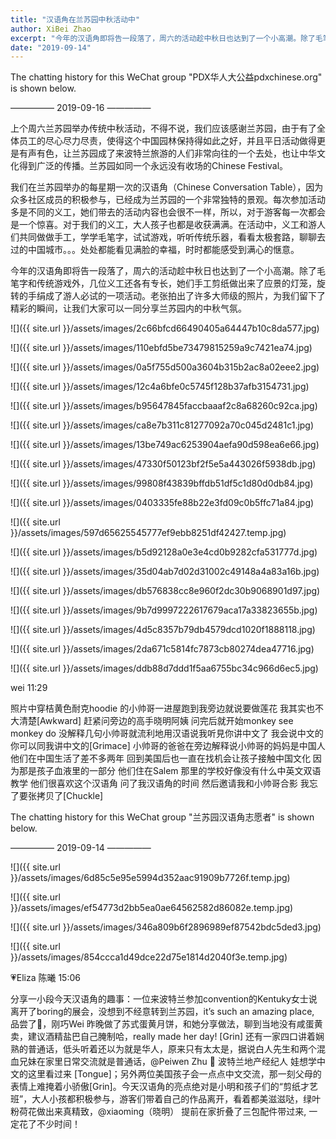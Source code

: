 ```yaml
---
title: "汉语角在兰苏园中秋活动中"
author: XiBei Zhao
excerpt: "今年的汉语角即将告一段落了，周六的活动趁中秋日也达到了一个小高潮。除了毛笔字和传统游戏外，几位义工还各有专长，她们手工剪纸做出来了应景的灯笼，旋转的手绢成了游人必试的一项活动。老张拍出了许多大师级的照片，为我们留下了精彩的瞬间，让我们大家可以一同分享兰苏园内的中秋气氛。"
date: "2019-09-14"
---
```


The chatting history for this WeChat group "PDX华人大公益pdxchinese.org" is shown below.

—————  2019-09-16  —————

上个周六兰苏园举办传统中秋活动，不得不说，我们应该感谢兰苏园，由于有了全体员工的尽心尽力尽责，使得这个中国园林保持得如此之好，并且平日活动做得更是有声有色，让兰苏园成了来波特兰旅游的人们非常向往的一个去处，也让中华文化得到广泛的传播。兰苏园如同一个永远没有收场的Chinese Festival。

我们在兰苏园举办的每星期一次的汉语角（Chinese Conversation Table），因为众多社区成员的积极参与，已经成为兰苏园的一个非常独特的景观。每次参加活动多是不同的义工，她们带去的活动内容也会很不一样，所以，对于游客每一次都会是一个惊喜。对于我们的义工，大人孩子也都是收获满满。在活动中，义工和游人们共同做做手工，学学毛笔字，试试游戏，听听传统乐器，看看太极套路，聊聊去过的中国城市。。。处处都能看见满脸的幸福，时时都能感受到满心的惬意。

今年的汉语角即将告一段落了，周六的活动趁中秋日也达到了一个小高潮。除了毛笔字和传统游戏外，几位义工还各有专长，她们手工剪纸做出来了应景的灯笼，旋转的手绢成了游人必试的一项活动。老张拍出了许多大师级的照片，为我们留下了精彩的瞬间，让我们大家可以一同分享兰苏园内的中秋气氛。

![]({{ site.url }}/assets/images/2c66bfcd66490405a64447b10c8da577.jpg)

![]({{ site.url }}/assets/images/110ebfd5be73479815259a9c7421ea74.jpg)

![]({{ site.url }}/assets/images/0a5f755d500a3604b315b2ac8a02eee2.jpg)

![]({{ site.url }}/assets/images/12c4a6bfe0c5745f128b37afb3154731.jpg)

![]({{ site.url }}/assets/images/b95647845faccbaaaf2c8a68260c92ca.jpg)

![]({{ site.url }}/assets/images/ca8e7b311c81277092a70c045d2481c1.jpg)

![]({{ site.url }}/assets/images/13be749ac6253904aefa90d598ea6e66.jpg)

![]({{ site.url }}/assets/images/47330f50123bf2f5e5a443026f5938db.jpg)

![]({{ site.url }}/assets/images/99808f43839bffdb51df5c1d80d0db84.jpg)

![]({{ site.url }}/assets/images/0403335fe88b22e3fd09c0b5ffc71a84.jpg)

![]({{ site.url }}/assets/images/597d65625545777ef9ebb8251df42427.temp.jpg)

![]({{ site.url }}/assets/images/b5d92128a0e3e4cd0b9282cfa531777d.jpg)

![]({{ site.url }}/assets/images/35d04ab7d02d31002c49148a4a83a16b.jpg)

![]({{ site.url }}/assets/images/db576838cc8e960f2dc30b9068901d97.jpg)

![]({{ site.url }}/assets/images/9b7d9997222617679aca17a33823655b.jpg)

![]({{ site.url }}/assets/images/4d5c8357b79db4579dcd1020f1888118.jpg)

![]({{ site.url }}/assets/images/2da671c5814fc7873cb80274dea47716.jpg)

![]({{ site.url }}/assets/images/ddb88d7ddd1f5aa6755bc34c966d6ec5.jpg)

wei  11:29

照片中穿桔黄色耐克hoodie 的小帅哥一进屋跑到我旁边就说要做莲花 我其实也不大清楚[Awkward] 赶紧问旁边的高手晓明阿姨 问完后就开始monkey see monkey do 没解释几句小帅哥就流利地用汉语说我听見你讲中文了 我会说中文的 你可以同我讲中文的[Grimace] 小帅哥的爸爸在旁边解释说小帅哥的妈妈是中国人 他们在中国生活了差不多两年 回到美国后也一直在找机会让孩子接触中国文化 因为那是孩子血液里的一部分 他们住在Salem 那里的学校好像没有什么中英文双语教学 他们很喜欢这个汉语角 问了我汉语角的时间 然后邀请我和小帅哥合影 我忘了要张拷贝了[Chuckle]


The chatting history for this WeChat group "兰苏园汉语角志愿者" is shown below.

—————  2019-09-14  —————

![]({{ site.url }}/assets/images/6d85c5e95e5994d352aac91909b7726f.temp.jpg)

![]({{ site.url }}/assets/images/ef54773d2bb5ea0ae64562582d86082e.temp.jpg)

![]({{ site.url }}/assets/images/346a809b6f2896989ef87542bdc5ded3.jpg)

![]({{ site.url }}/assets/images/854ccca1d49dce22d75e1814d2040f3e.temp.jpg)

💗Eliza 陈曦  15:06

分享一小段今天汉语角的趣事：一位来波特兰参加convention的Kentuky女士说离开了boring的展会，没想到不经意转到兰苏园，it’s such an amazing place, 品尝了🥮，刚巧Wei 昨晚做了苏式蛋黄月饼，和她分享做法，聊到当地没有咸蛋黄卖，建议酒精盐巴自己腌制哈，really made her day! [Grin]  还有一家四口讲着娴熟的普通话，低头听着还以为就是华人，原来只有太太是，据说白人先生和两个混血兄妹在家里日常交流就是普通话，@Peiwen Zhu 🏡 波特兰地产经纪人 娃想学中文的这里看过来 [Tongue]；另外两位美国孩子会一点点中文交流，那一刻父母的表情上难掩着小骄傲[Grin]。今天汉语角的亮点绝对是小明和孩子们的“剪纸才艺班”，大人小孩都积极参与，游客们带着自己的作品离开，看着都美滋滋哒，绿叶粉荷花做出来真精致，@xiaoming（晓明） 提前在家折叠了三包配件带过来, 一定花了不少时间！
